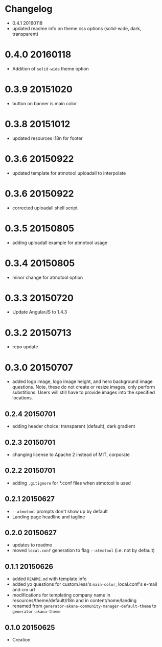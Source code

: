 # Changelog

* 0.4.1 20160118
* updated readme info on theme css options (solid-wide, dark, transparent)

# 0.4.0 20160118
* Addition of `solid-wide` theme option

# 0.3.9 20151020
* button on banner is main color

# 0.3.8 20151012
* updated resources i18n for footer

# 0.3.6 20150922
* updated template for atmotool uploadall to interpolate 

# 0.3.6 20150922
* corrected uploadall shell script

# 0.3.5 20150805
* adding uploadall example for atmotool usage

# 0.3.4 20150805
* minor change for atmotool option

# 0.3.3 20150720
* Update AngularJS to 1.4.3

# 0.3.2 20150713
* repo update

# 0.3.0 20150707
* added logo image, logo image height, and hero background image questions. Note, these do not create or resize images, only perform substitions. Users will still have to provide images into the specified locations.

## 0.2.4 20150701
* adding header choice: transparent (default), dark gradient

## 0.2.3 20150701
* changing license to Apache 2 instead of MIT, corporate

## 0.2.2 20150701
* adding `.gitignore` for *.conf files when atmotool is used

## 0.2.1 20150627
* `--atmotool` prompts don't show up by default
* Landing page headline and tagline

## 0.2.0 20150627
* updates to readme
* moved `local.conf` generation to flag `--atmotool` (i.e. not by default)

## 0.1.1 20150626
* added `README.md` with template info
* added yo questions for custom.less's `main-color`, local.conf's e-mail and cm url
* modifications for templating company name in resources/theme/default/i18n and in content/home/landing
* renamed from `generator-akana-community-manager-default-theme` to `generator-akana-theme`

## 0.1.0 20150625
* Creation
